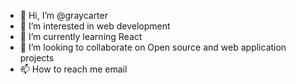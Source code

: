 - 👋 Hi, I’m @graycarter
- 👀 I’m interested in web development
- 🌱 I’m currently learning React
- 💞️ I’m looking to collaborate on Open source and web application projects
- 📫 How to reach me email

<!---
graycarter/graycarter is a ✨ special ✨ repository because its `README.md` (this file) appears on your GitHub profile.
You can click the Preview link to take a look at your changes.
--->

